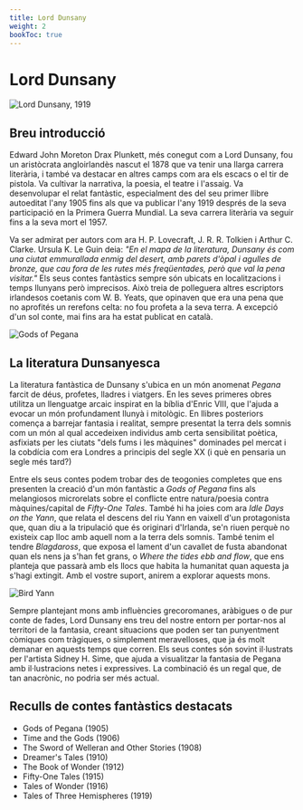 ```yaml
---
title: Lord Dunsany
weight: 2
bookToc: true
---
```


# Lord Dunsany

![Lord Dunsany, 1919](/lord_dunsany_pitit.jpg)

<!---
	https://toha-guides.netlify.app/posts/shortcodes/
	https://hugocodex.org/blog/resize-all-images/
	https://gohugo.io/content-management/image-processing/#fit
{{< imagecenter
src="/lord_dunsany_pitit.jpg"
alt="This is sample image" >}}
-->

## Breu introducció

Edward John Moreton Drax Plunkett, més conegut com a Lord Dunsany, fou un aristòcrata angloirlandès nascut el 1878 que va tenir una llarga carrera literària, i també va destacar en altres camps com ara els escacs o el tir de pistola. Va cultivar la narrativa, la poesia, el teatre i l'assaig. Va desenvolupar el relat fantàstic, especialment des del seu primer llibre autoeditat l'any 1905 fins als que va publicar l'any 1919 després de la seva participació en la Primera Guerra Mundial. La seva carrera literària va seguir fins a la seva mort el 1957. 

Va ser admirat per autors com ara H. P. Lovecraft, J. R. R. Tolkien i Arthur C. Clarke. Ursula K. Le Guin deia: *"En el mapa de la literatura, Dunsany és com una ciutat emmurallada enmig del desert, amb parets d'òpal i agulles de bronze, que cau fora de les rutes més freqüentades, però que val la pena visitar."* Els seus contes fantàstics sempre són ubicats en localitzacions i temps llunyans però imprecisos. Això treia de polleguera altres escriptors irlandesos coetanis com W. B. Yeats, que opinaven que era una pena que no aprofités un rerefons celta: no fou profeta a la seva terra. A excepció d'un sol conte, mai fins ara ha estat publicat en català.

![Gods of Pegana](/gods_of_pegana.webp)

## La literatura Dunsanyesca

La literatura fantàstica de Dunsany s'ubica en un món anomenat *Pegana* farcit de déus, profetes, lladres i viatgers. En les seves primeres obres utilitza un llenguatge arcaic inspirat en la bíblia d'Enric VIII, que l'ajuda a evocar un món profundament llunyà i mitològic. En llibres posteriors comença a barrejar fantasia i realitat, sempre presentat la terra dels somnis com un món al qual accedeixen individus amb certa sensibilitat poètica, asfixiats per les ciutats "dels fums i les màquines" dominades pel mercat i la cobdícia com era Londres a principis del segle XX (i què en pensaria un segle més tard?)

Entre els seus contes podem trobar des de teogonies completes que ens presenten la creació d'un món fantàstic a *Gods of Pegana* fins als melangiosos microrelats sobre el conflicte entre natura/poesia contra màquines/capital de *Fifty-One Tales*. També hi ha joies com ara *Idle Days on the Yann*, que relata el descens del riu Yann en vaixell d'un protagonista que, quan diu a la tripulació que és originari d'Irlanda, se'n riuen perquè no existeix cap lloc amb aquell nom a la terra dels somnis. També tenim el tendre *Blagdaross*, que exposa el lament d'un cavallet de fusta abandonat quan els nens ja s'han fet grans, o *Where the tides ebb and flow*, que ens planteja que passarà amb els llocs que habita la humanitat quan aquesta ja s'hagi extingit. Amb el vostre suport, anirem a explorar aquests mons.

![Bird Yann](/bird_yann.png)

Sempre plantejant mons amb influències grecoromanes, aràbigues o de pur conte de fades, Lord Dunsany ens treu del nostre entorn per portar-nos al territori de la fantasia, creant situacions que poden ser tan punyentment còmiques com tràgiques, o simplement meravelloses, que ja és molt demanar en aquests temps que corren. Els seus contes són sovint il·lustrats per l'artista Sidney H. Sime, que ajuda a visualitzar la fantasia de Pegana amb il·lustracions netes i expressives. La combinació és un regal que, de tan anacrònic, no podria ser més actual.

## Reculls de contes fantàstics destacats

- Gods of Pegana (1905)
- Time and the Gods (1906)
- The Sword of Welleran and Other Stories (1908)
- Dreamer's Tales (1910)
- The Book of Wonder (1912)
- Fifty-One Tales (1915)
- Tales of Wonder (1916)
- Tales of Three Hemispheres (1919)